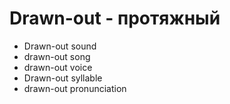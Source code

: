 # Drawn-out - протяжный

- Drawn-out sound
- drawn-out song
- drawn-out voice
- Drawn-out syllable
- drawn-out pronunciation
